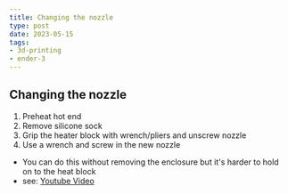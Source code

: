 ```yaml
---
title: Changing the nozzle
type: post
date: 2023-05-15
tags: 
- 3d-printing
- ender-3
---
```


## Changing the nozzle
1. Preheat hot end
2. Remove silicone sock
3. Grip the heater block with wrench/pliers and unscrew nozzle
4. Use a wrench and screw in the new nozzle

* You can do this without removing the enclosure but it's harder to hold on to the heat block
* see: [Youtube Video](https://www.youtube.com/watch?v=I10YJulst70&ab_channel=3DPrinterAcademy-Tutorials)


